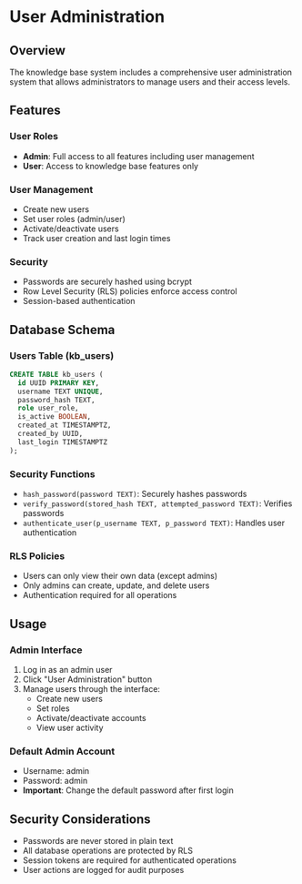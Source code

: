 # User Administration

## Overview
The knowledge base system includes a comprehensive user administration system that allows administrators to manage users and their access levels.

## Features

### User Roles
- **Admin**: Full access to all features including user management
- **User**: Access to knowledge base features only

### User Management
- Create new users
- Set user roles (admin/user)
- Activate/deactivate users
- Track user creation and last login times

### Security
- Passwords are securely hashed using bcrypt
- Row Level Security (RLS) policies enforce access control
- Session-based authentication

## Database Schema

### Users Table (kb_users)
```sql
CREATE TABLE kb_users (
  id UUID PRIMARY KEY,
  username TEXT UNIQUE,
  password_hash TEXT,
  role user_role,
  is_active BOOLEAN,
  created_at TIMESTAMPTZ,
  created_by UUID,
  last_login TIMESTAMPTZ
);
```

### Security Functions
- `hash_password(password TEXT)`: Securely hashes passwords
- `verify_password(stored_hash TEXT, attempted_password TEXT)`: Verifies passwords
- `authenticate_user(p_username TEXT, p_password TEXT)`: Handles user authentication

### RLS Policies
- Users can only view their own data (except admins)
- Only admins can create, update, and delete users
- Authentication required for all operations

## Usage

### Admin Interface
1. Log in as an admin user
2. Click "User Administration" button
3. Manage users through the interface:
   - Create new users
   - Set roles
   - Activate/deactivate accounts
   - View user activity

### Default Admin Account
- Username: admin
- Password: admin
- **Important**: Change the default password after first login

## Security Considerations
- Passwords are never stored in plain text
- All database operations are protected by RLS
- Session tokens are required for authenticated operations
- User actions are logged for audit purposes